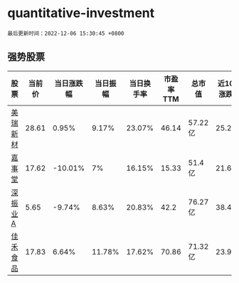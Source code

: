 # quantitative-investment

`最后更新时间：2022-12-06 15:30:45 +0800`

## 强势股票

|股票|当前价|当日涨跌幅|当日振幅|当日换手率|市盈率TTM|总市值|近10日涨跌幅|
|----|----|----|----|----|----|----|----|
|[美瑞新材](https://xueqiu.com/S/SZ300848)|28.61|0.95%|9.17%|23.07%|46.14|57.22亿|25.21%|
|[嘉事堂](https://xueqiu.com/S/SZ002462)|17.62|-10.01%|7%|16.15%|15.33|51.4亿|21.69%|
|[深振业A](https://xueqiu.com/S/SZ000006)|5.65|-9.74%|8.63%|20.83%|42.2|76.27亿|38.48%|
|[佳禾食品](https://xueqiu.com/S/SH605300)|17.83|6.64%|11.78%|17.62%|70.86|71.32亿|23.99%|
